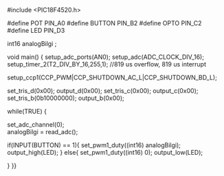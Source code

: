 #include <PIC18F4520.h>

#define POT    PIN_A0
#define BUTTON PIN_B2
#define OPTO   PIN_C2
#define LED    PIN_D3

int16 analogBilgi ;

void main()
{
   setup_adc_ports(AN0);
   setup_adc(ADC_CLOCK_DIV_16);
   setup_timer_2(T2_DIV_BY_16,255,1);      //819 us overflow, 819 us interrupt

   setup_ccp1(CCP_PWM|CCP_SHUTDOWN_AC_L|CCP_SHUTDOWN_BD_L);
   
   set_tris_d(0x00);
   output_d(0x00);
   set_tris_c(0x00);
   output_c(0x00);
   set_tris_b(0b10000000);
   output_b(0x00);  
   
   while(TRUE)
   {
   
 set_adc_channel(0);  
 analogBilgi = read_adc();
    
   if(INPUT(BUTTON) == 1){
   set_pwm1_duty((int16) analogBilgi);
   output_high(LED);
  }
   else{
  set_pwm1_duty((int16) 0);
  output_low(LED);
   
  }
}}

